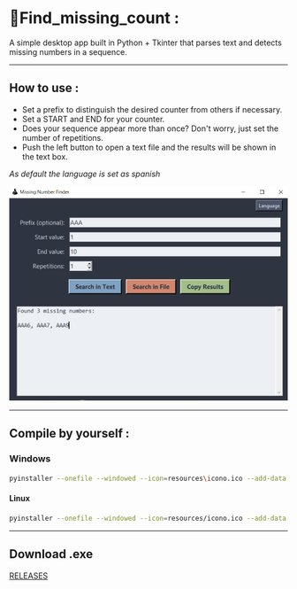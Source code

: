 # 🔢Find_missing_count :

A simple desktop app built in Python + Tkinter that parses text and detects missing numbers in a sequence.

--- 

## How to use : 

- Set a prefix to distinguish the desired counter from others if necessary.
- Set a START and END for your counter.
- Does your sequence appear more than once? Don't worry, just set the number of repetitions.
- Push the left button to open a text file and the results will be shown in the text box. 

*As default the language is set as spanish*

![Image_Alt](https://github.com/lucashorminoguez/find_missing_count/blob/main/resources/screenshot.png)

---

## Compile by yourself : 

### Windows
```bash
pyinstaller --onefile --windowed --icon=resources\icono.ico --add-data "resources\meme.gif;resources" --add-data "resources\icono.ico;resources" --name=Find_Missing_Count code\main.py
```

#### Linux

```bash
pyinstaller --onefile --windowed --icon=resources/icono.ico --add-data "resources/meme.gif:resources" --add-data "resources/icono.ico:resources" --name=Find_Missing_Count code/main.py
```

---

## Download .exe
[RELEASES](https://github.com/lucashorminoguez/find_missing_count/releases)
